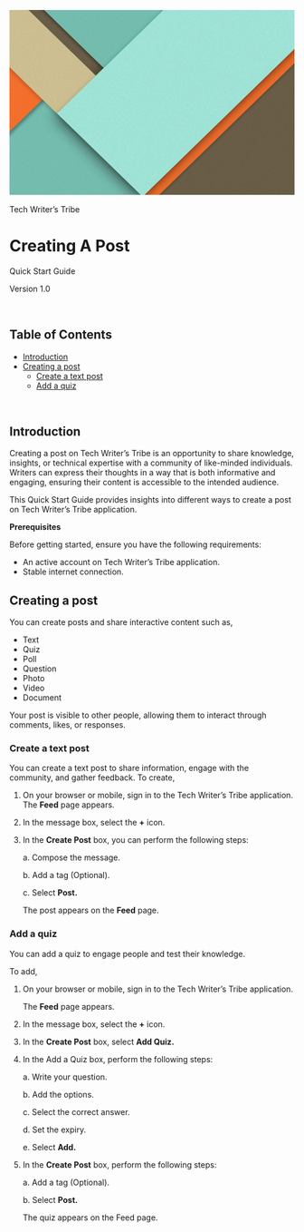 ![image](/images/image.png)

Tech Writer’s Tribe
<!-- omit in toc -->
# Creating A Post
Quick Start Guide

Version 1.0




&nbsp;
<!-- omit in toc -->
## Table of Contents

- [Introduction](#introduction)
- [Creating a post](#creating-a-post-1)
  - [Create a text post](#create-a-text-post)
  - [Add a quiz](#add-a-quiz)


&nbsp;
## Introduction
Creating a post on Tech Writer’s Tribe is an opportunity to share knowledge, insights, or technical expertise with a community of like-minded individuals. Writers can express their thoughts in a way that is both informative and engaging, ensuring their content is accessible to the intended audience.

This Quick Start Guide provides insights into different ways to create a post on Tech Writer’s Tribe application.

**Prerequisites**

Before getting started, ensure you have the following requirements:
* An active account on Tech Writer’s Tribe application.
* Stable internet connection.


## Creating a post
You can create posts and share interactive content such as,

* Text
* Quiz
* Poll
* Question
* Photo
* Video
* Document

Your post is visible to other people, allowing them to interact through comments, likes, or responses.

### Create a text post

You can create a text post to share information, engage with the community, and gather feedback.
To create,
1. On your browser or mobile, sign in to the Tech Writer’s Tribe application.
The **Feed** page appears.
2. In the message box, select the **+** icon.
3. In the **Create Post** box, you can perform the following steps:

    
    a. Compose the message.

    b. Add a tag (Optional).

    c. Select **Post.**
    

    The post appears on the **Feed** page.


### Add a quiz

You can add a quiz to engage people and test their knowledge.

To add,
1. On your browser or mobile, sign in to the Tech Writer’s Tribe application.

    The **Feed** page appears.

2. In the message box, select the **+** icon.
   
3. In the **Create Post** box, select **Add Quiz.**
4. In the Add a Quiz box, perform the following steps:

    a. Write your question.

    b. Add the options.

    c. Select the correct answer.

    d. Set the expiry.

    e. Select **Add.**

5. In the **Create Post** box, perform the following steps:
   
    a. Add a tag (Optional).

    b. Select **Post.**

    The quiz appears on the Feed page.




